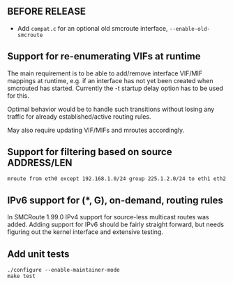 
BEFORE RELEASE
--------------

- Add `compat.c` for an optional old smcroute interface, `--enable-old-smcroute`


Support for re-enumerating VIFs at runtime
------------------------------------------

The main requirement is to be able to add/remove interface VIF/MIF
mappings at runtime, e.g. if an interface has not yet been created when
smcrouted has started.  Currently the -t startup delay option has to be
used for this.

Optimal behavior would be to handle such transitions without losing any
traffic for already established/active routing rules.

May also require updating VIF/MIFs and mroutes accordingly.


Support for filtering based on source ADDRESS/LEN
-------------------------------------------------

    mroute from eth0 except 192.168.1.0/24 group 225.1.2.0/24 to eth1 eth2


IPv6 support for (*, G), on-demand, routing rules
-------------------------------------------------

In SMCRoute 1.99.0 IPv4 support for source-less multicast routes was
added. Adding support for IPv6 should be fairly straight forward, but
needs figuring out the kernel interface and extensive testing.


Add unit tests
--------------

    ./configure --enable-maintainer-mode
    make test
